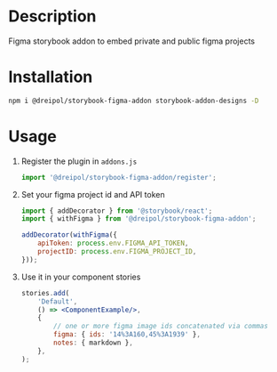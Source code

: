 # Description

Figma storybook addon to embed private and public figma projects

# Installation

```bash
npm i @dreipol/storybook-figma-addon storybook-addon-designs -D
```

# Usage

1. Register the plugin in `addons.js`
    ```js
    import '@dreipol/storybook-figma-addon/register';
    ```
2. Set your figma project id and API token
    ```js
    import { addDecorator } from '@storybook/react';
    import { withFigma } from '@dreipol/storybook-figma-addon';

    addDecorator(withFigma({
        apiToken: process.env.FIGMA_API_TOKEN,
        projectID: process.env.FIGMA_PROJECT_ID,
    }));
    ```
3. Use it in your component stories
    ```jsx
   stories.add(
        'Default',
        () => <ComponentExample/>,
        {
            // one or more figma image ids concatenated via commas
            figma: { ids: '14%3A160,45%3A1939' },
            notes: { markdown },
        },
    );
    ```

